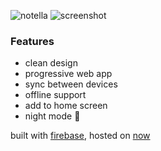 ![notella](https://github.com/siddharthkp/notella/blob/readme-1/art/banner.png?raw=true?raw=true)
![screenshot](https://github.com/siddharthkp/notella/blob/readme-1/art/screen.png?raw=true?raw=true)

### Features

- clean design
- progressive web app
- sync between devices
- offline support
- add to home screen
- night mode 🌚

built with [firebase](firebase.google.com), hosted on [now](zeit.co/now)
